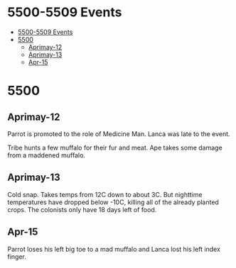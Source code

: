 # 5500-5509 Events

- [5500-5509 Events](#5500-5509-events)
- [5500](#5500)
  - [Aprimay-12](#aprimay-12)
  - [Aprimay-13](#aprimay-13)
  - [Apr-15](#apr-15)

# 5500

## Aprimay-12

Parrot is promoted to the role of Medicine Man.  Lanca was late to the event.

Tribe hunts a few muffalo for their fur and meat.  Ape takes some damage from a maddened muffalo.

## Aprimay-13

Cold snap.  Takes temps from 12C down to about 3C.  But nighttime temperatures have dropped below -10C, killing all of the already planted crops.  The colonists only have 18 days left of food.

## Apr-15

Parrot loses his left big toe to a mad muffalo and Lanca lost his left index finger.









